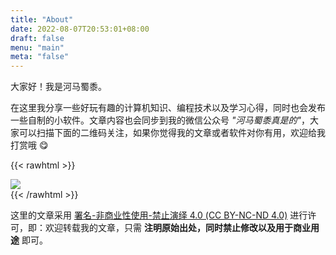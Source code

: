 ```yaml
---
title: "About"
date: 2022-08-07T20:53:01+08:00
draft: false
menu: "main"
meta: "false"
---
```


大家好！我是河马蜀黍。

在这里我分享一些好玩有趣的计算机知识、编程技术以及学习心得，同时也会发布一些自制的小软件。文章内容也会同步到我的微信公众号 _"河马蜀黍真是的"_，大家可以扫描下面的二维码关注，如果你觉得我的文章或者软件对你有用，欢迎给我打赏哦 😋

{{< rawhtml >}}
<div>
    <img src="/images/subscribe-and-donate.zh.png" class="block-image image-480px"/>
</div>
{{< /rawhtml >}}

这里的文章采用 [署名-非商业性使用-禁止演绎 4.0 (CC BY-NC-ND 4.0)](https://creativecommons.org/licenses/by-nc-nd/4.0/deed.zh) 进行许可，即：欢迎转载我的文章，只需 **注明原始出处，同时禁止修改以及用于商业用途** 即可。

